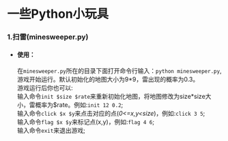 # 一些Python小玩具 #

### 1.扫雷(minesweeper.py) ###

- #### 使用：
	在`minesweeper.py`所在的目录下面打开命令行输入：`python minesweeper.py`,游戏开始运行。默认初始化的地图大小为9\*9，雷出现的概率为0.3。  
	游戏运行后你也可以:  
	输入命令`init $size $rate`来重新初始化地图，将地图修改为size\*size大小，雷概率为$rate。例如:`init 12 0.2`;  
	输入命令`click $x $y`来点击对应的点(*0<=x,y<size*)，例如:`click 3 5`;  
	输入命令`flag $x $y`来标记点(x,y)，例如:`flag 4 6`;  
	输入命令`exit`来退出游戏;  